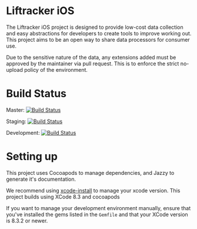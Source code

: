 # Liftracker iOS

The Liftracker iOS project is designed to provide low-cost data collection and easy abstractions for developers to create tools to improve working out.  This project aims to be an open way to share data processors for consumer use.

Due to the sensitive nature of the data, any extensions added must be approved by the maintainer via pull request.  This is to enforce the strict no-upload policy of the environment.

# Build Status
Master: [![Build Status](https://www.bitrise.io/app/bfa11dc64583e179.svg?token=q8suYyCYPKNnLgKwqjjPkQ&branch=master)](https://www.bitrise.io/app/bfa11dc64583e179)

Staging: [![Build Status](https://www.bitrise.io/app/bfa11dc64583e179.svg?token=q8suYyCYPKNnLgKwqjjPkQ&branch=staging)](https://www.bitrise.io/app/bfa11dc64583e179)

Development: [![Build Status](https://www.bitrise.io/app/bfa11dc64583e179.svg?token=q8suYyCYPKNnLgKwqjjPkQ&branch=development)](https://www.bitrise.io/app/bfa11dc64583e179)

# Setting up

This project uses Cocoapods to manage dependencies, and Jazzy to generate it's documentation.

We recommend using [xcode-install](https://github.com/KrauseFx/xcode-install) to manage your xcode version. This project builds using XCode 8.3 and cocoapods

If you want to manage your development environment manually, ensure that you've installed the gems listed in the `Gemfile` and that your XCode version is 8.3.2 or newer.
